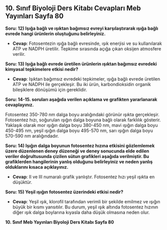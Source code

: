 ## 10. Sınıf Biyoloji Ders Kitabı Cevapları Meb Yayınları Sayfa 80

**Soru: 12) Işığa bağlı ve ışıktan bağımsız evreyi karşılaştırarak ışığa bağlı evrede hangi ürünlerin oluştuğunu belirleyiniz.**

* **Cevap**: Fotosentezin ışığa bağlı evresinde, ışık enerjisi ve su kullanılarak ATP ve NADPH üretilir. Tepkime sırasında açığa çıkan oksijen atmosfere verilir.

**Soru: 13) Işığa bağlı evrede üretilen ürünlerin ışıktan bağımsız evredeki kimyasal tepkimelere etkisi nedir?**

* **Cevap**: Işıktan bağımsız evredeki tepkimeler, ışığa bağlı evrede üretilen ATP ve NADPH ile gerçekleşir. Bu iki ürün, karbondioksidin organik bileşiklere dönüşümü için gereklidir.

**Soru: 14-15. soruları aşağıda verilen açıklama ve grafikten yararlanarak cevaplayınız.**

Fotosentez 350-780 nm dalga boyu aralığındaki görünür ışıkta gerçekleşir. Fotosentez hızı, soğurulan ışığın dalga boyuna bağlı olarak farklılık gösterir.  
 Yaklaşık olarak mor ışığın dalga boyu 380-450 nm, mavi ışığın dalga boyu 450-495 nm, yeşil ışığın dalga boyu 495-570 nm, sarı ışığın dalga boyu 570-590 nm aralığındadır.

**Soru: 14) Işığın dalga boyunun fotosentez hızına etkisini gözlemlemek üzere düzenlenen deney düzeneği ve deney sonucunda elde edilen veriler doğrultusunda çizilen sütun grafikleri aşağıda verilmiştir. Bu grafiklerden hangilerinin yanlış olduğunu belirleyiniz ve neden yanlış olduklarını kısaca açıklayınız.**

* **Cevap**: II ve III numaralı grafik yanlıştır. Fotosentez hızı yeşil ışıkta en düşüktür.

**Soru: 15) Yeşil ışığın fotosentez üzerindeki etkisi nedir?**

* **Cevap**: Yeşil ışık, klorofil tarafından verimli bir şekilde emilmez ve ışığın büyük bir kısmı yansıtılır. Bu durum, yeşil ışık altında fotosentez hızının diğer ışık dalga boylarına kıyasla daha düşük olmasına neden olur.

**10. Sınıf Meb Yayınları Biyoloji Ders Kitabı Sayfa 80**